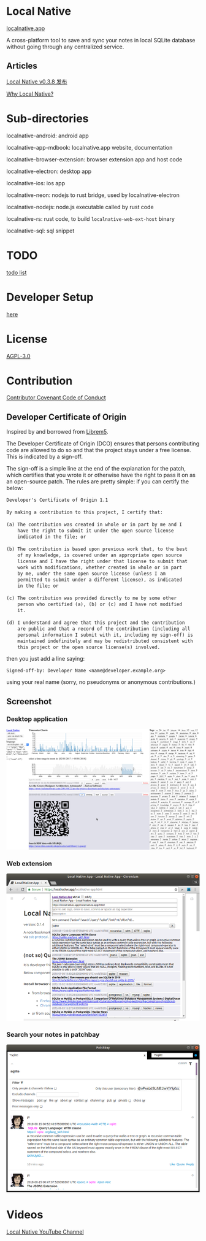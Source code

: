 # Local Native
[localnative.app](https://localnative.app)

A cross-platform tool to save and sync your notes in local SQLite database without going through any centralized service.

## Articles
[Local Native v0.3.8 发布](https://chuanyan.live/2019-03-localnative-v0-3-8-release)

[Why Local Native?](https://chuanyan.live/2019-01-why-local-native)

# Sub-directories

localnative-android: android app

localnative-app-mdbook: localnative.app website, documentation

localnative-browser-extension: browser extension app and host code

localnative-electron: desktop app

localnative-ios: ios app

localnative-neon: nodejs to rust bridge, used by localnative-electron

localnative-nodejs: node.js executable called by rust code

localnative-rs: rust code, to build `localnative-web-ext-host` binary

localnative-sql: sql snippet

# TODO
[todo list](https://localnative.app/todo.html)

# Developer Setup
[here](https://localnative.app/developer-setup.html)

# License
[AGPL-3.0](https://www.gnu.org/licenses/agpl-3.0.en.html)

# Contribution
[Contributor Covenant Code of Conduct](https://www.contributor-covenant.org/version/1/4/code-of-conduct)

## Developer Certificate of Origin
Inspired by and borrowed from [Librem5](https://developer.puri.sm/Librem5/Appendix/dco.html).

The Developer Certificate of Origin (DCO) ensures that persons contributing code are allowed to do so and that the project stays under a free license. This is indicated by a sign-off.

The sign-off is a simple line at the end of the explanation for the patch, which certifies that you wrote it or otherwise have the right to pass it on as an open-source patch. The rules are pretty simple: if you can certify the below:

```
Developer's Certificate of Origin 1.1

By making a contribution to this project, I certify that:

(a) The contribution was created in whole or in part by me and I
    have the right to submit it under the open source license
    indicated in the file; or

(b) The contribution is based upon previous work that, to the best
    of my knowledge, is covered under an appropriate open source
    license and I have the right under that license to submit that
    work with modifications, whether created in whole or in part
    by me, under the same open source license (unless I am
    permitted to submit under a different license), as indicated
    in the file; or

(c) The contribution was provided directly to me by some other
    person who certified (a), (b) or (c) and I have not modified
    it.

(d) I understand and agree that this project and the contribution
    are public and that a record of the contribution (including all
    personal information I submit with it, including my sign-off) is
    maintained indefinitely and may be redistributed consistent with
    this project or the open source license(s) involved.
```

then you just add a line saying:

```
Signed-off-by: Developer Name <name@developer.example.org>
```

using your real name (sorry, no pseudonyms or anonymous contributions.)

## Screenshot
### Desktop application
![Local Native desktop application](./localnative-app-mdbook/src/img/localnative-desktop-0.3.10-qrcode.jpg)

### Web extension
![Local Native web extension popup screenshot](./localnative-app-mdbook/src/img/localnative-web-ext-popup.png)

### Search your notes in patchbay
![Local Native patchbay screenshot](./localnative-app-mdbook/src/img/localnative-ssb-patchbay.png)

# Videos
[Local Native YouTube Channel](https://www.youtube.com/channel/UCO3qFIyK0eSmqvMknsslWRw)
